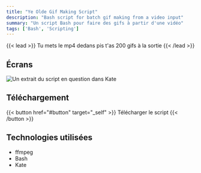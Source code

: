 ```yaml
---
title: "Ye Olde Gif Making Script"
description: "Bash script for batch gif making from a video input"
summary: "Un script Bash pour faire des gifs à partir d'une vidéo"
tags: ['Bash', 'Scripting']
---
```



{{< lead >}}
Tu mets le mp4 dedans pis t'as 200 gifs à la sortie
{{< /lead >}}


## Écrans 


![Un extrait du script en question dans Kate](Gifeur.png "Incredible") 


## Téléchargement

{{< button href="#button" target="_self" >}}
Télécharger le script
{{< /button >}}


## Technologies utilisées

- ffmpeg
- Bash
- Kate

